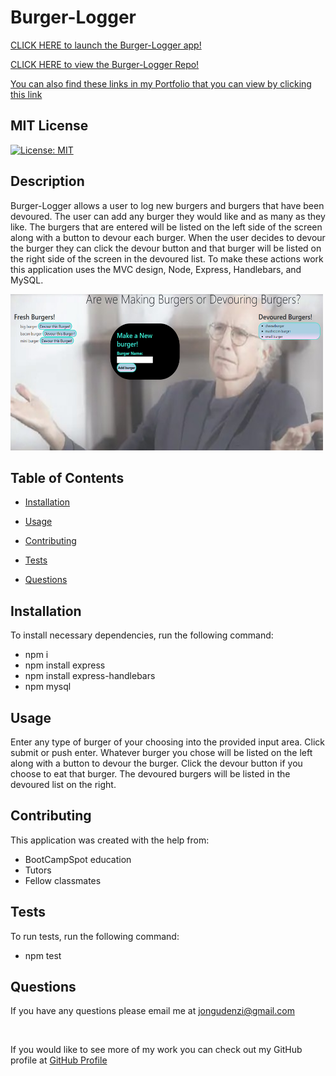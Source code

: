 # Burger-Logger

[CLICK HERE to launch the Burger-Logger app!](https://burger-logger-gudenzi.herokuapp.com/)

[CLICK HERE to view the Burger-Logger Repo!](https://github.com/JonGudenzi/Burger-Logger)

[You can also find these links in my Portfolio that you can view by clicking this link](https://jongudenzi.github.io/Portfolio/)


  ## MIT License
  [![License: MIT](https://img.shields.io/badge/License-MIT-yellow.svg)](https://opensource.org/licenses/MIT)

  ## Description
  Burger-Logger allows a user to log new burgers and burgers that have been devoured. The user can add any burger they would like and as many as they like.  The burgers that are entered will be listed on the left side of the screen along with a button to devour each burger.  When the user decides to devour the burger they can click the devour button and that burger will be listed on the right side of the screen in the devoured list.  To make these actions work this application uses the MVC design, Node, Express, Handlebars, and MySQL.

  <img src="public\assets\img\burgerApp.PNG" width="500" height="250">

  ## Table of Contents

  * [Installation](#Installation)

  * [Usage](#usage)

  * [Contributing](#contributing)

  * [Tests](#tests)

  * [Questions](#Questions)

## Installation
To install necessary dependencies, run the following command:
  * npm i
  * npm install express 
  * npm install express-handlebars 
  * npm mysql

## Usage
  Enter any type of burger of your choosing into the provided input area.  Click submit or push enter. Whatever burger you chose will be listed on the left along with a button to devour the burger.  Click the devour button if you choose to eat that burger.  The devoured burgers will be listed in the devoured list on the right.

## Contributing
  This application was created with the help from:
  * BootCampSpot education 
  * Tutors
  * Fellow classmates

## Tests
To run tests, run the following command:
  * npm test

## Questions
If you have any questions please email me at  [jongudenzi@gmail.com](mailto:jongudenzi@gmail.com)

<br>

If you would like to see more of my work you can check out my GitHub profile at [GitHub Profile](https://github.com/JonGudenzi)



